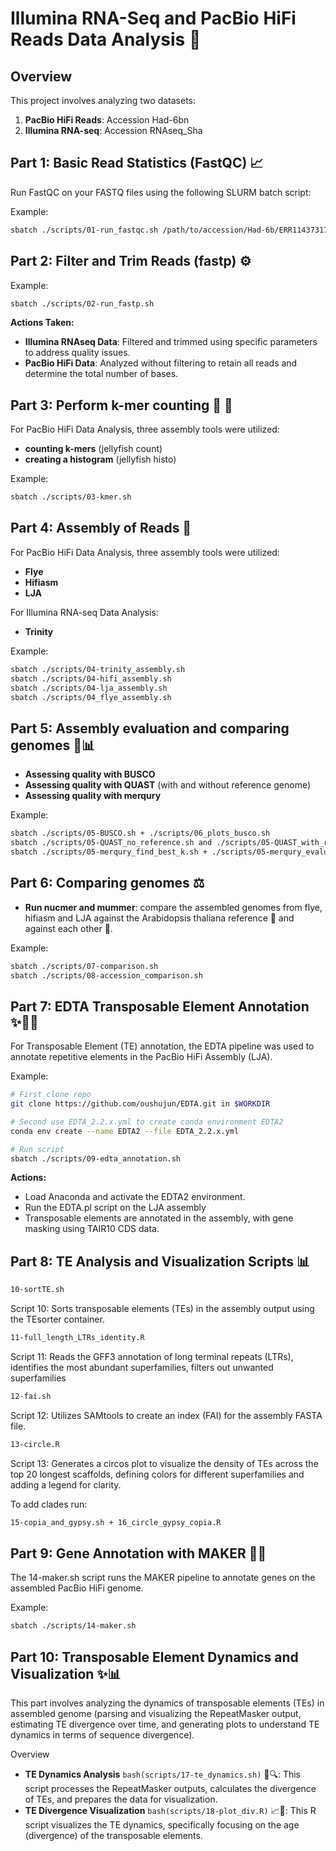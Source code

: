 # Illumina RNA-Seq and PacBio HiFi Reads Data Analysis 🧬 

## Overview

This project involves analyzing two datasets:
1. **PacBio HiFi Reads**: Accession Had-6bn
2. **Illumina RNA-seq**: Accession RNAseq_Sha

## Part 1: Basic Read Statistics (FastQC) 📈  

Run FastQC on your FASTQ files using the following SLURM batch script:

Example:
```bash
sbatch ./scripts/01-run_fastqc.sh /path/to/accession/Had-6b/ERR11437317.fastq.gz
```


## Part 2: Filter and Trim Reads (fastp) ⚙️

Example:
```bash
sbatch ./scripts/02-run_fastp.sh
```

**Actions Taken:**
- **Illumina RNAseq Data**: Filtered and trimmed using specific parameters to address quality issues.
- **PacBio HiFi Data**: Analyzed without filtering to retain all reads and determine the total number of bases.

## Part 3: Perform k-mer counting 🪼 🔢
For PacBio HiFi Data Analysis, three assembly tools were utilized:

- **counting k-mers** (jellyfish count)
- **creating a histogram** (jellyfish histo)

Example:
```bash
sbatch ./scripts/03-kmer.sh
```

## Part 4: Assembly of Reads 🧩
For PacBio HiFi Data Analysis, three assembly tools were utilized:

- **Flye**
- **Hifiasm**
- **LJA**

For Illumina RNA-seq Data Analysis:
- **Trinity**

Example:
```bash
sbatch ./scripts/04-trinity_assembly.sh
sbatch ./scripts/04-hifi_assembly.sh
sbatch ./scripts/04-lja_assembly.sh
sbatch ./scripts/04_flye_assembly.sh
```

## Part 5: Assembly evaluation and comparing genomes 🔬📊
- **Assessing quality with BUSCO**
- **Assessing quality with QUAST** (with and without reference genome)
- **Assessing quality with merqury**

Example:
```bash
sbatch ./scripts/05-BUSCO.sh + ./scripts/06_plots_busco.sh
sbatch ./scripts/05-QUAST_no_reference.sh and ./scripts/05-QUAST_with_reference.sh
sbatch ./scripts/05-merqury_find_best_k.sh + ./scripts/05-merqury_evaluation.sh 
```

## Part 6: Comparing genomes ⚖️
- **Run nucmer and mummer**: compare the assembled genomes from flye, hifiasm and LJA against the Arabidopsis thaliana reference 🌱 and against each other 🔄.

Example:
```bash
sbatch ./scripts/07-comparison.sh
sbatch ./scripts/08-accession_comparison.sh
```

## Part 7: EDTA Transposable Element Annotation ✨🔀💥

For Transposable Element (TE) annotation, the EDTA pipeline was used to annotate repetitive elements in the PacBio HiFi Assembly (LJA).

Example:

```bash
# First clone repo
git clone https://github.com/oushujun/EDTA.git in $WORKDIR

# Second use EDTA_2.2.x.yml to create conda environment EDTA2
conda env create --name EDTA2 --file EDTA_2.2.x.yml

# Run script
sbatch ./scripts/09-edta_annotation.sh
```

**Actions:**
- Load Anaconda and activate the EDTA2 environment.
- Run the EDTA.pl script on the LJA assembly
- Transposable elements are annotated in the assembly, with gene masking using TAIR10 CDS data.

## Part 8: TE Analysis and Visualization Scripts 📊
```bash
10-sortTE.sh
```
Script 10: Sorts transposable elements (TEs) in the assembly output using the TEsorter container.

```bash
11-full_length_LTRs_identity.R
```
Script 11: Reads the GFF3 annotation of long terminal repeats (LTRs), identifies the most abundant superfamilies, filters out unwanted superfamilies

```bash
12-fai.sh
```
Script 12: Utilizes SAMtools to create an index (FAI) for the assembly FASTA file.

```bash
13-circle.R
```
Script 13: Generates a circos plot to visualize the density of TEs across the top 20 longest scaffolds, defining colors for different superfamilies and adding a legend for clarity.

To add clades run:
```bash
15-copia_and_gypsy.sh + 16_circle_gypsy_copia.R
```

## Part 9: Gene Annotation with MAKER 🧬📝
The 14-maker.sh script runs the MAKER pipeline to annotate genes on the assembled PacBio HiFi genome.

Example:
```bash
sbatch ./scripts/14-maker.sh
```

## Part 10: Transposable Element Dynamics and Visualization ✨📊
This part involves analyzing the dynamics of transposable elements (TEs) in assembled genome (parsing and visualizing the RepeatMasker output, estimating TE divergence over time, and generating plots to understand TE dynamics in terms of sequence divergence).

Overview
- **TE Dynamics Analysis** ```bash(scripts/17-te_dynamics.sh)``` 🧬🔍: This script processes the RepeatMasker outputs, calculates the divergence of TEs, and prepares the data for visualization.
- **TE Divergence Visualization** ```bash(scripts/18-plot_div.R)``` 📈🎨: This R script visualizes the TE dynamics, specifically focusing on the age (divergence) of the transposable elements.
